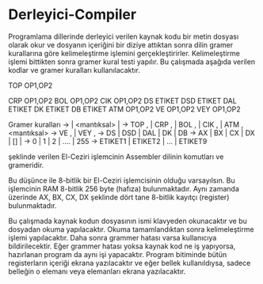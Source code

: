# Derleyici-Compiler
Programlama dillerinde derleyici verilen kaynak kodu bir metin dosyası olarak okur ve dosyanın 
içeriğini bir diziye attıktan sonra dilin gramer kurallarına göre kelimeleştirme işlemini 
gerçekleştirirler. Kelimeleştirme işlemi bittikten sonra gramer kural testi yapılır. Bu çalışmada 
aşağıda verilen kodlar ve gramer kuralları kullanılacaktır.

TOP OP1,OP2

CRP OP1,OP2
BOL OP1,OP2
CIK OP1,OP2
DS ETIKET
DSD ETIKET
DAL ETIKET
DK ETIKET
DB ETIKET
ATM OP1,OP2
VE OP1,OP2
VEY OP1,OP2

Gramer kuralları
<program> -> <aritmetik> | <mantıksal> | <dallanma>
<aritmetik> -> TOP <op>,<op> | CRP <op>,<op> | BOL <op>,<op> | CIK <op>,<op> | ATM <op>,<op>
<mantıksal> -> VE <op>,<op> | VEY <op>,<op>
<dallanma> -> DS <etiket> | DSD <etiket> | DAL <etiket> | DK <etiket> | DB <etiket>
<op> -> AX | BX | CX | DX | [<sabit>] | <sabit>
<sabit> -> 0 | 1 | 2 | …. | 255
<etiket> -> ETIKET1 | ETIKET2 | … | ETIKET9

şeklinde verilen El-Ceziri işlemcinin Assembler dilinin komutları ve grameridir.

Bu düşünce ile 8-bitlik bir El-Ceziri işlemcisinin olduğu varsayılsın. Bu işlemcinin RAM 8-bitlik 256 byte (hafıza) bulunmaktadır. 
Aynı zamanda üzerinde AX, BX, CX, DX şeklinde dört tane 8-bitlik kayıtçı (register) bulunmaktadır.

Bu çalışmada kaynak kodun dosyasının ismi klavyeden okunacaktır ve bu dosyadan okuma 
yapılacaktır. Okuma tamamlandıktan sonra kelimeleştirme işlemi yapılacaktır. Daha sonra grammer hatası varsa kullanıcıya bildirilecektir.
Eğer grammer hatası yoksa kaynak kod ne iş yapıyorsa, hazırlanan program da aynı işi yapacaktır. Program bitiminde bütün 
registerların içeriği ekrana yazılacaktır ve eğer bellek kullanıldıysa, sadece belleğin o elemanı veya
elemanları ekrana yazılacaktır.
